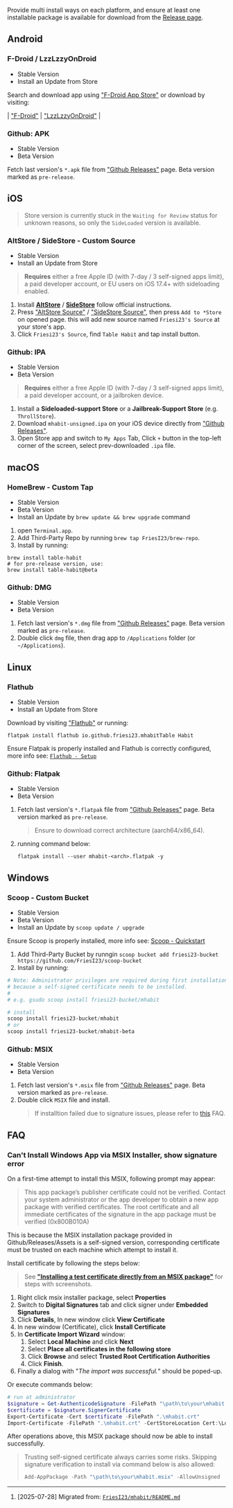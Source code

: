 <!-- markdownlint-disable no-inline-html first-line-heading -->

Provide multi install ways on each platform,
and ensure at least one installable package is available for download
from the [Release page][github-releases].

## Android

### F-Droid / LzzLzzyOnDroid

- Stable Version
- Install an Update from Store

Search and download app using ["F-Droid App Store"][fdroid-app] or download by visiting:

| ["F-Droid"][fdroid-myapp] | ["LzzLzzyOnDroid"][lzzyondroid-myapp] |

### Github: APK

- Stable Version
- Beta Version

Fetch last version's `*.apk` file from ["Github Releases"][github-releases] page.
Beta version marked as `pre-release`.

## iOS

> Store version is currently stuck in the `Waiting for Review` status for unknown reasons,
> so only the `SideLoaded` version is available.

### AltStore / SideStore - Custom Source

- Stable Version
- Install an Update from Store

> **Requires** either a free Apple ID (with 7-day / 3 self-signed apps limit),
> a paid developer account, or EU users on iOS 17.4+ with sideloading enabled.

1. Install [**AltStore**][altstore] / [**SideStore**][sidestore] follow official instructions.
2. Press ["AltStore Source"][altstore-source] / ["SideStore Source"][sidestore-source],
   then press `Add to *Store` on opened page.
   this will add new source named `Friesi23's Source` at your store's app.
3. Click `Friesi23's Source`, find `Table Habit` and tap install button.

### Github: IPA

- Stable Version
- Beta Version

> **Requires** either a free Apple ID (with 7-day / 3 self-signed apps limit),
> a paid developer account, or a jailbroken device.

1. Install a **Sideloaded-support Store** or a **Jailbreak-Support Store** (e.g. `ThrollStore`).
2. Download `mhabit-unsigned.ipa` on your iOS device directly from ["Github Releases"][github-releases].
3. Open Store app and switch to `My Apps` Tab, Click `+` button in the top-left corner of the screen,
   select prev-downloaded `.ipa` file.

## macOS

### HomeBrew - Custom Tap

- Stable Version
- Beta Version
- Install an Update by `brew update && brew upgrade` command

1. open `Terminal.app`.
2. Add Third-Party Repo by running `brew tap FriesI23/brew-repo`.
3. Install by running:

```shell
brew install table-habit
# for pre-release version, use:
brew install table-habit@beta
```

### Github: DMG

- Stable Version
- Beta Version

1. Fetch last version's `*.dmg` file from ["Github Releases"][github-releases] page.
   Beta version marked as `pre-release`.
2. Double click `dmg` file, then drag app to `/Applications` folder (or `~/Applications`).

## Linux

### Flathub

- Stable Version
- Install an Update from Store

Download by visiting ["Flathub"][flathub-myapp] or running:

```shell
flatpak install flathub io.github.friesi23.mhabitTable Habit
```

Ensure Flatpak is properly installed and Flathub is correctly configured,
more info see: [`Flathub - Setup`](https://flathub.org/setup)

### Github: Flatpak

- Stable Version
- Beta Version

1. Fetch last version's `*.flatpak` file from ["Github Releases"][github-releases] page.
   Beta version marked as `pre-release`.

   > Ensure to download correct architecture (aarch64/x86_64).

2. running command below:

   ```shell
   flatpak install --user mhabit-<arch>.flatpak -y
   ```

## Windows

### Scoop - Custom Bucket

- Stable Version
- Beta Version
- Install an Update by `scoop update / upgrade`

Ensure Scoop is properly installed, more info see: [Scoop - Quickstart](https://scoop.sh/)

1. Add Third-Party Bucket by runngin `scoop bucket add friesi23-bucket https://github.com/FriesI23/scoop-bucket`
2. Install by running:

```powershell
# Note: Administrator privileges are required during first installation
# because a self-signed certificate needs to be installed.
#
# e.g. gsudo scoop install friesi23-bucket/mhabit

# install
scoop install friesi23-bucket/mhabit
# or
scoop install friesi23-bucket/mhabit-beta
```

### Github: MSIX

- Stable Version
- Beta Version

1. Fetch last version's `*.msix` file from ["Github Releases"][github-releases] page.
   Beta version marked as `pre-release`.
2. Double click `MSIX` file and install.
   > If installtion failed due to signature issues,
   > please refer to [this](#cant-install-windows-app-via-msix-installer-show-signature-error) FAQ.

## FAQ

### Can't Install Windows App via MSIX Installer, show signature error

On a first-time attempt to install this MSIX, following prompt may appear:

> This app package’s publisher certificate could not be verified.
> Contact your system administrator or the app developer to obtain
> a new app package with verified certificates.
> The root certificate and all immediate certificates of the signature
> in the app package must be verified (0x800B010A)

This is because the MSIX installation package provided in Github/Releases/Assets
is a self-signed version, corresponding certificate must be trusted
on each machine which attempt to install it.

Install certificate by following the steps below:

> See [**"Installing a test certificate directly from an MSIX package"**][msix-install-cert]
> for steps with screenshots.

1. Right click msix installer package, select **Properties**
2. Switch to **Digital Signatures** tab and click signer under **Embedded Signatures**
3. Click **Details**, In new window click **View Certificate**
4. In new window (Certificate), click **Install Certificate**
5. In **Certificate Import Wizard** window:
   1. Select **Local Machine** and click **Next**
   2. Select **Place all certificates in the following store**
   3. Click **Browse** and select **Trusted Root Certification Authorities**
   4. Click **Finish**.
6. Finally a dialog with "_The import was successful._" should be poped-up.

Or execute commands below:

```powershell
# run at administrator
$signature = Get-AuthenticodeSignature -FilePath "\path\to\your\mhabit.msix"
$certificate = $signature.SignerCertificate
Export-Certificate -Cert $certificate -FilePath ".\mhabit.crt"
Import-Certificate -FilePath ".\mhabit.crt" -CertStoreLocation Cert:\LocalMachine\Root
```

After operations above, this MSIX package should now be able to install successfully.

> Trusting self-signed certificate always carries some risks.
> Skipping signature verification to install via command below is also allowed:
>
> ```powershell
> Add-AppPackage -Path "\path\to\your\mhabit.msix" -AllowUnsigned
> ```

<!-- refs -->

[github-releases]: https://github.com/FriesI23/mhabit/releases
[fdroid-app]: https://f-droid.org/F-Droid.apk
[fdroid-myapp]: https://f-droid.org/packages/io.github.friesi23.mhabit
[lzzyondroid-myapp]: https://apt.izzysoft.de/fdroid/index/apk/io.github.friesi23.mhabit
[altstore]: https://altstore.io/
[sidestore]: https://sidestore.io/
[altstore-source]: https://play4fun.friesi23.cn/altstore-repo/pages/altstore.html
[sidestore-source]: https://play4fun.friesi23.cn/altstore-repo/pages/sidestore.html
[flathub-myapp]: https://flathub.org/apps/io.github.friesi23.mhabit
[msix-install-cert]: https://www.advancedinstaller.com/install-test-certificate-from-msix.html

---

1. [2025-07-28] Migrated from: [`FriesI23/mhabit/README.md`][_migrate]

[_migrate]: https://github.com/FriesI23/mhabit/blob/09f6cabd6f7b2fa3aca1c087d48e9a6069c28033/README.md
